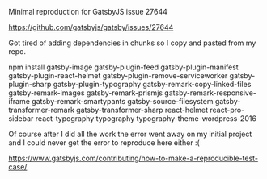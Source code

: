 Minimal reproduction for GatsbyJS issue 27644

https://github.com/gatsbyjs/gatsby/issues/27644

Got tired of adding dependencies in chunks so I copy and pasted from my repo.

npm install gatsby-image gatsby-plugin-feed gatsby-plugin-manifest gatsby-plugin-react-helmet gatsby-plugin-remove-serviceworker gatsby-plugin-sharp gatsby-plugin-typography gatsby-remark-copy-linked-files gatsby-remark-images gatsby-remark-prismjs gatsby-remark-responsive-iframe gatsby-remark-smartypants gatsby-source-filesystem gatsby-transformer-remark gatsby-transformer-sharp react-helmet react-pro-sidebar react-typography typography typography-theme-wordpress-2016

Of course after I did all the work the error went away on my initial project and I could never get the error to reproduce here either :( 

  https://www.gatsbyjs.com/contributing/how-to-make-a-reproducible-test-case/
